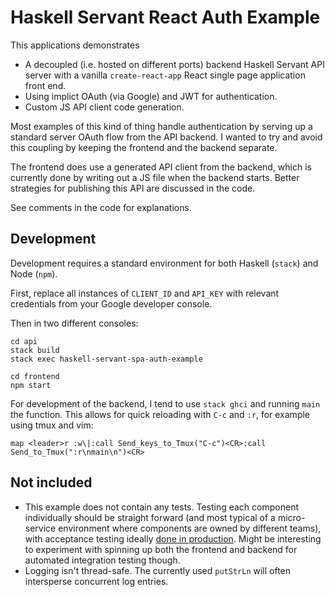 Haskell Servant React Auth Example
==================================

This applications demonstrates

* A decoupled (i.e. hosted on different ports) backend Haskell Servant API server with a vanilla `create-react-app` React single page application front end.
* Using implict OAuth (via Google) and JWT for authentication.
* Custom JS API client code generation.

Most examples of this kind of thing handle authentication by serving up a
standard server OAuth flow from the API backend. I wanted to try and avoid this
coupling by keeping the frontend and the backend separate.

The frontend does use a generated API client from the backend, which is
currently done by writing out a JS file when the backend starts. Better
strategies for publishing this API are discussed in the code.

See comments in the code for explanations.

## Development

Development requires a standard environment for both Haskell (`stack`) and Node (`npm`).

First, replace all instances of `CLIENT_ID` and `API_KEY` with relevant
credentials from your Google developer console.

Then in two different consoles:

    cd api
    stack build
    stack exec haskell-servant-spa-auth-example

    cd frontend
    npm start

For development of the backend, I tend to use `stack ghci` and running `main`
the function. This allows for quick reloading with `C-c` and `:r`, for example
using tmux and vim:

    map <leader>r :w\|:call Send_keys_to_Tmux("C-c")<CR>:call Send_to_Tmux(":r\nmain\n")<CR>

## Not included

* This example does not contain any tests. Testing each component individually
  should be straight forward (and most typical of a micro-service environment
  where components are owned by different teams), with acceptance testing
  ideally [done in
  production](https://medium.com/@copyconstruct/testing-in-production-the-safe-way-18ca102d0ef1).
  Might be interesting to experiment with spinning up both the frontend and
  backend for automated integration testing though.
* Logging isn't thread-safe. The currently used `putStrLn` will often
  intersperse concurrent log entries.
